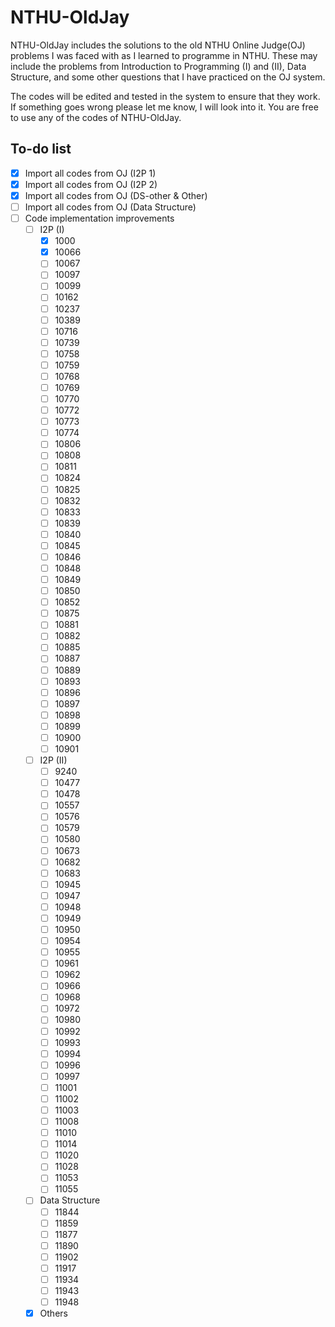 # NTHU-OldJay

NTHU-OldJay includes the solutions to the old NTHU Online Judge(OJ) problems I was faced with as I learned to programme in NTHU. These may include the problems from Introduction to Programming (I) and (II), Data Structure, and some other questions that I have practiced on the OJ system.

The codes will be edited and tested in the system to ensure that they work. If something goes wrong please let me know, I will look into it. You are free to use any of the codes of NTHU-OldJay.

## To-do list

- [x] Import all codes from OJ (I2P 1)
- [x] Import all codes from OJ (I2P 2)
- [x] Import all codes from OJ (DS-other & Other)
- [ ] Import all codes from OJ (Data Structure)
- [ ] Code implementation improvements
  - [ ] I2P (I)
    - [x] 1000
    - [x] 10066
    - [ ] 10067
    - [ ] 10097
    - [ ] 10099
    - [ ] 10162
    - [ ] 10237
    - [ ] 10389
    - [ ] 10716
    - [ ] 10739
    - [ ] 10758
    - [ ] 10759
    - [ ] 10768
    - [ ] 10769
    - [ ] 10770
    - [ ] 10772
    - [ ] 10773
    - [ ] 10774
    - [ ] 10806
    - [ ] 10808
    - [ ] 10811
    - [ ] 10824
    - [ ] 10825
    - [ ] 10832
    - [ ] 10833
    - [ ] 10839
    - [ ] 10840
    - [ ] 10845
    - [ ] 10846
    - [ ] 10848
    - [ ] 10849
    - [ ] 10850
    - [ ] 10852
    - [ ] 10875
    - [ ] 10881
    - [ ] 10882
    - [ ] 10885
    - [ ] 10887
    - [ ] 10889
    - [ ] 10893
    - [ ] 10896
    - [ ] 10897
    - [ ] 10898
    - [ ] 10899
    - [ ] 10900
    - [ ] 10901
  - [ ] I2P (II)
    - [ ] 9240
    - [ ] 10477
    - [ ] 10478
    - [ ] 10557
    - [ ] 10576
    - [ ] 10579
    - [ ] 10580
    - [ ] 10673
    - [ ] 10682
    - [ ] 10683
    - [ ] 10945
    - [ ] 10947
    - [ ] 10948
    - [ ] 10949
    - [ ] 10950
    - [ ] 10954
    - [ ] 10955
    - [ ] 10961
    - [ ] 10962
    - [ ] 10966
    - [ ] 10968
    - [ ] 10972
    - [ ] 10980
    - [ ] 10992
    - [ ] 10993
    - [ ] 10994
    - [ ] 10996
    - [ ] 10997
    - [ ] 11001
    - [ ] 11002
    - [ ] 11003
    - [ ] 11008
    - [ ] 11010
    - [ ] 11014
    - [ ] 11020
    - [ ] 11028
    - [ ] 11053
    - [ ] 11055
  - [ ] Data Structure
    - [ ] 11844
    - [ ] 11859
    - [ ] 11877
    - [ ] 11890
    - [ ] 11902
    - [ ] 11917
    - [ ] 11934
    - [ ] 11943
    - [ ] 11948
  - [x] Others
